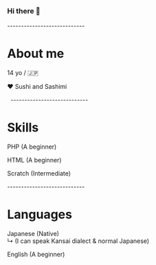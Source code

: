 <h3>Hi there 👊</h3>
----------------------------
<h1>About me</h1>
<p>14 yo / 🇯🇵</p>
<p>❤ Sushi and Sashimi</p>
&nbsp;
----------------------------
<h1>Skills</h1>
<p>PHP (A beginner)</p>
<p>HTML (A beginner)</p>
<p>Scratch (Intermediate)</p>
----------------------------
<h1>Languages</h1>
<p>Japanese (Native)<br>
↳ (I can speak Kansai dialect & normal Japanese)</p>
<p>English (A beginner)</p>
